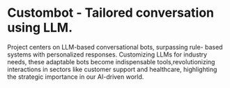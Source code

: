 # Custombot - Tailored conversation using LLM.

Project centers on LLM-based conversational bots, surpassing rule- based systems with personalized responses. Customizing LLMs for industry needs, these adaptable bots become indispensable tools,revolutionizing interactions in sectors like customer support and healthcare, highlighting the strategic importance in our AI-driven world.
